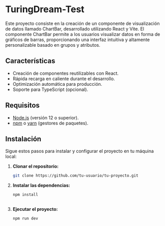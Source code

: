 # TuringDream-Test

Este proyecto consiste en la creación de un componente de visualización de datos llamado ChartBar, desarrollado utilizando React y Vite. El componente ChartBar permite a los usuarios visualizar datos en forma de gráficos de barras, proporcionando una interfaz intuitiva y altamente personalizable basado en grupos y atributos.

## Características

- Creación de componentes reutilizables con React.
- Rápida recarga en caliente durante el desarrollo.
- Optimización automática para producción.
- Soporte para TypeScript (opcional).

## Requisitos

- [Node.js](https://nodejs.org/) (versión 12 o superior).
- [npm](https://www.npmjs.com/) o [yarn](https://yarnpkg.com/) (gestores de paquetes).

## Instalación

Sigue estos pasos para instalar y configurar el proyecto en tu máquina local:

1. **Clonar el repositorio:**

   ```bash
   git clone https://github.com/tu-usuario/tu-proyecto.git

2. **Instalar las dependencias:**

   ```bash
   npm install
  

3. **Ejecutar el proyecto:**

   ```bash
   npm run dev
